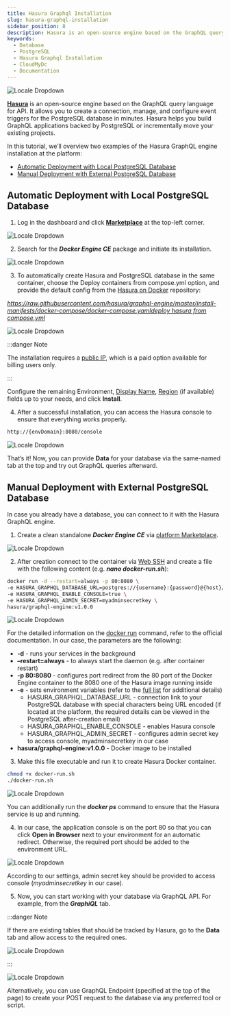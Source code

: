 ```yaml
---
title: Hasura Graphql Installation
slug: hasura-graphql-installation
sidebar_position: 8
description: Hasura is an open-source engine based on the GraphQL query language for API. It allows you to create a connection, manage, and configure event triggers for the PostgreSQL database in minutes.
keywords:
  - Database
  - PostgreSQL
  - Hasura Graphql Installation
  - CloudMyDc
  - Documentation
---
```


<!-- ## How to Install Hasura GraphQL Engine -->

<div style={{
    display: 'grid',
    gridTemplateColumns: '0.15fr 1fr'
}}>
<div>

![Locale Dropdown](./img/HasuraGraphQLInstallation/01--hasura-logo.png)

</div>

<div>

**[Hasura](https://hasura.io/)** is an open-source engine based on the GraphQL query language for API. It allows you to create a connection, manage, and configure event triggers for the PostgreSQL database in minutes. Hasura helps you build GraphQL applications backed by PostgreSQL or incrementally move your existing projects.

</div>

</div>

In this tutorial, we’ll overview two examples of the Hasura GraphQL engine installation at the platform:

- [Automatic Deployment with Local PostgreSQL Database](/database/postgresql/hasura-graphql-installation#automatic-deployment-with-local-postgresql-database)
- [Manual Deployment with External PostgreSQL Database](/database/postgresql/hasura-graphql-installation#manual-deployment-with-external-postgresql-database)

## Automatic Deployment with Local PostgreSQL Database

1. Log in the dashboard and click **[Marketplace](/deployment-tools/cloud-scripting-&-jps/marketplace#marketplace)** at the top-left corner.

<div style={{
    display:'flex',
    justifyContent: 'center',
    margin: '0 0 1rem 0'
}}>

![Locale Dropdown](./img/HasuraGraphQLInstallation/02-platform-marketplace-button.png)

</div>

2. Search for the **_Docker Engine CE_** package and initiate its installation.

<div style={{
    display:'flex',
    justifyContent: 'center',
    margin: '0 0 1rem 0'
}}>

![Locale Dropdown](./img/HasuraGraphQLInstallation/03--install-docker-engine-ce-from-marketplace.png)

</div>

3. To automatically create Hasura and PostgreSQL database in the same container, choose the Deploy containers from compose.yml option, and provide the default config from the [Hasura on Docker](https://github.com/hasura/graphql-engine/tree/master/install-manifests/docker-compose) repository:

_[https://raw.githubusercontent.com/hasura/graphql-engine/master/install-manifests/docker-compose/docker-compose.yamldeploy hasura from compose.yml](https://raw.githubusercontent.com/hasura/graphql-engine/master/install-manifests/docker-compose/docker-compose.yaml)_

<div style={{
    display:'flex',
    justifyContent: 'center',
    margin: '0 0 1rem 0'
}}>

![Locale Dropdown](./img/HasuraGraphQLInstallation/04--deploy-hasura-from-compose.yml.png)

</div>

:::danger Note

The installation requires a [public IP](/application-setting/external-access-to-applications/public-ip#public-ip), which is a paid option available for billing users only.

:::

Configure the remaining Environment, [Display Name](/environment-management/environment-aliases), [Region](/environment-management/environment-regions/choosing-a-region#environment-regions) (if available) fields up to your needs, and click **Install**.

4. After a successful installation, you can access the Hasura console to ensure that everything works properly.

```bash
http://{envDomain}:8080/console
```

<div style={{
    display:'flex',
    justifyContent: 'center',
    margin: '0 0 1rem 0'
}}>

![Locale Dropdown](./img/HasuraGraphQLInstallation/05--hasura-admin-panel.png)

</div>

That’s it! Now, you can provide **Data** for your database via the same-named tab at the top and try out GraphQL queries afterward.

## Manual Deployment with External PostgreSQL Database

In case you already have a database, you can connect to it with the Hasura GraphQL engine.

1. Create a clean standalone **_Docker Engine CE_** via [platform Marketplace](/deployment-tools/cloud-scripting-&-jps/marketplace#marketplace).

<div style={{
    display:'flex',
    justifyContent: 'center',
    margin: '0 0 1rem 0'
}}>

![Locale Dropdown](./img/HasuraGraphQLInstallation/06--create-clean-docker-engine-ce.png)

</div>

2. After creation connect to the container via [Web SSH](/deployment-tools/ssh/ssh-access/web-ssh#ssh-access-via-web-browser) and create a file with the following content (e.g. **_nano docker-run.sh_**):

```bash
docker run -d --restart=always -p 80:8080 \
-e HASURA_GRAPHQL_DATABASE_URL=postgres://{username}:{password}@{host}/{dbname} \
-e HASURA_GRAPHQL_ENABLE_CONSOLE=true \
-e HASURA_GRAPHQL_ADMIN_SECRET=myadminsecretkey \
hasura/graphql-engine:v1.0.0
```

<div style={{
    display:'flex',
    justifyContent: 'center',
    margin: '0 0 1rem 0'
}}>

![Locale Dropdown](./img/HasuraGraphQLInstallation/07--prepare-hasura-installation-command.png)

</div>

For the detailed information on the [docker run](https://docs.docker.com/engine/reference/run/) command, refer to the official documentation. In our case, the parameters are the following:

- **-d** - runs your services in the background
- **–restart=always** - to always start the daemon (e.g. after container restart)
- **-p 80:8080** - configures port redirect from the 80 port of the Docker Engine container to the 8080 one of the Hasura image running inside
- **-e** - sets environment variables (refer to the [full list](https://docs.hasura.io/1.0/graphql/manual/deployment/graphql-engine-flags/reference.html) for additional details)
  - HASURA_GRAPHQL_DATABASE_URL - connection link to your PostgreSQL database with special characters being URL encoded (if located at the platform, the required details can be viewed in the PostgreSQL after-creation email)
  - HASURA_GRAPHQL_ENABLE_CONSOLE - enables Hasura console
  - HASURA_GRAPHQL_ADMIN_SECRET - configures admin secret key to access console, myadminsecretkey in our case
- **hasura/graphql-engine:v1.0.0** - Docker image to be installed

3. Make this file executable and run it to create Hasura Docker container.

```bash
chmod +x docker-run.sh
./docker-run.sh
```

<div style={{
    display:'flex',
    justifyContent: 'center',
    margin: '0 0 1rem 0'
}}>

![Locale Dropdown](./img/HasuraGraphQLInstallation/08--install-hasura-with-custom-configurations.png)

</div>

You can additionally run the **_docker ps_** command to ensure that the Hasura service is up and running.

4. In our case, the application console is on the port 80 so that you can click **Open in Browser** next to your environment for an automatic redirect. Otherwise, the required port should be added to the environment URL.

<div style={{
    display:'flex',
    justifyContent: 'center',
    margin: '0 0 1rem 0'
}}>

![Locale Dropdown](./img/HasuraGraphQLInstallation/09--hasura-access-protection-with-admin-secret.png)

</div>

According to our settings, admin secret key should be provided to access console (_myadminsecretkey_ in our case).

5. Now, you can start working with your database via GraphQL API. For example, from the **_GraphiQL_** tab.

:::danger Note

If there are existing tables that should be tracked by Hasura, go to the **Data** tab and allow access to the required ones.

<div style={{
    display:'flex',
    justifyContent: 'center',
    margin: '0 0 1rem 0'
}}>

![Locale Dropdown](./img/HasuraGraphQLInstallation/10--hasura-track-existing-tables.png)

</div>

:::

<div style={{
    display:'flex',
    justifyContent: 'center',
    margin: '0 0 1rem 0'
}}>

![Locale Dropdown](./img/HasuraGraphQLInstallation/11--working-in-hasura-admin-panel.png)

</div>

Alternatively, you can use GraphQL Endpoint (specified at the top of the page) to create your POST request to the database via any preferred tool or script.
